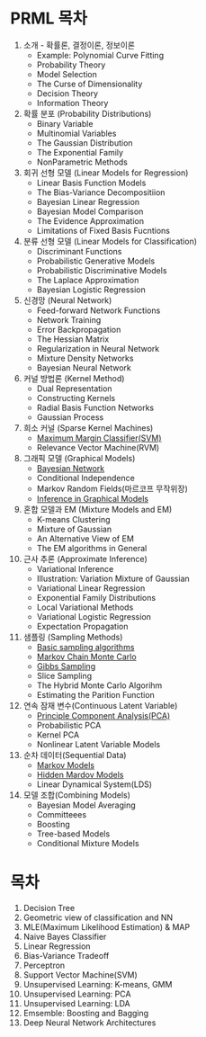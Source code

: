 # PRML 목차
1. 소개 - 확률론, 결정이론, 정보이론
    - Example: Polynomial Curve Fitting
    - Probability Theory
    - Model Selection
    - The Curse of Dimensionality
    - Decision Theory
    - Information Theory
2. 확률 분포 (Probability Distributions)
    - Binary Variable
    - Multinomial Variables
    - The Gaussian Distribution
    - The Exponential Family
    - NonParametric Methods
3. 회귀 선형 모델 (Linear Models for Regression)
    - Linear Basis Function Models
    - The Bias-Variance Decompositiion
    - Bayesian Linear Regression
    - Bayesian Model Comparison
    - The Evidence Approximation
    - Limitations of Fixed Basis Fucntions
4. 분류 선형 모델 (Linear Models for 
Classification)
    - Discriminant Functions
    - Probabilistic Generative Models
    - Probabilistic Discriminative Models
    - The Laplace Approximation
    - Bayesian Logistic Regression
5. 신경망 (Neural Network)
    - Feed-forward Network Functions
    - Network Training
    - Error Backpropagation
    - The Hessian Matrix
    - Regularization in Neural Network
    - Mixture Density Networks
    - Bayesian Neural Network
6. 커널 방법론 (Kernel Method)
    - Dual Representation
    - Constructing Kernels
    - Radial Basis Function Networks
    - Gaussian Process 
7. 희소 커널 (Sparse Kernel Machines)
    - <u>Maximum Margin Classifier(SVM)</u>
    - Relevance Vector Machine(RVM)
8. 그래픽 모델 (Graphical Models)
    - <u>Bayesian Network</u>
    - Conditional Independence
    - Markov Random Fields(마르코프 무작위장)
    - <u>Inference in Graphical Models</u>
9. 혼합 모델과 EM (Mixture Models and EM)
    - K-means Clustering
    - Mixture of Gaussian
    - An Alternative View of EM
    - The EM algorithms in General
10. 근사 추론 (Approximate Inference)
    - Variational Inference
    - Illustration: Variation Mixture of Gaussian
    - Variational Linear Regression
    - Exponential Family Distributions
    - Local Variational Methods
    - Variational Logistic Regression
    - Expectation Propagation
11. 샘플링 (Sampling Methods)
    - <u>Basic sampling algorithms</u>
    - <u>Markov Chain Monte Carlo</u>
    - <u>Gibbs Sampling</u>
    - Slice Sampling
    - The Hybrid Monte Carlo Algorihm
    - Estimating the Parition Function
12. 연속 잠재 변수(Continuous Latent Variable)
    - <u>Principle Component Analysis(PCA)</u>
    - Probabilistic PCA
    - Kernel PCA
    - Nonlinear Latent Variable Models
13. 순차 데이터(Sequential Data)
    - <u>Markov Models</u>
    - <u>Hidden Mardov Models</u>
    - Linear Dynamical System(LDS)
14. 모델 조합(Combining Models)
    - Bayesian Model Averaging
    - Committeees
    - Boosting
    - Tree-based Models
    - Conditional Mixture Models

# 목차
1. Decision Tree
2. Geometric view of classification and NN
3. MLE(Maximum Likelihood Estimation) & MAP
4. Naive Bayes Classifier
5. Linear Regression
6. Bias-Variance Tradeoff
7. Perceptron
8. Support Vector Machine(SVM)
9. Unsupervised Learning: K-means, GMM
10. Unsupervised Learning: PCA
11. Unsupervised Learning: LDA
12. Emsemble: Boosting and Bagging
13. Deep Neural Network Architectures
